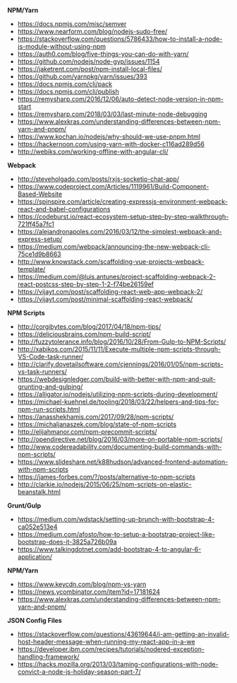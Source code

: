**NPM/Yarn**
* https://docs.npmjs.com/misc/semver
* https://www.nearform.com/blog/nodejs-sudo-free/
* https://stackoverflow.com/questions/5786433/how-to-install-a-node-js-module-without-using-npm
* https://auth0.com/blog/five-things-you-can-do-with-yarn/
* https://github.com/nodejs/node-gyp/issues/1154
* https://jaketrent.com/post/npm-install-local-files/
* https://github.com/yarnpkg/yarn/issues/393
* https://docs.npmjs.com/cli/pack
* https://docs.npmjs.com/cli/publish
* https://remysharp.com/2016/12/06/auto-detect-node-version-in-npm-start
* https://remysharp.com/2018/03/03/last-minute-node-debugging
* https://www.alexkras.com/understanding-differences-between-npm-yarn-and-pnpm/
* https://www.kochan.io/nodejs/why-should-we-use-pnpm.html
* https://hackernoon.com/using-yarn-with-docker-c116ad289d56
* http://webiks.com/working-offline-with-angular-cli/

**Webpack**

* http://steveholgado.com/posts/rxjs-socketio-chat-app/
* https://www.codeproject.com/Articles/1119961/Build-Component-Based-Website
* https://spinspire.com/article/creating-expressjs-environment-webpack-react-and-babel-configurations
* https://codeburst.io/react-ecosystem-setup-step-by-step-walkthrough-721ff45a7fc1
* https://alejandronapoles.com/2016/03/12/the-simplest-webpack-and-express-setup/
* https://medium.com/webpack/announcing-the-new-webpack-cli-75ce1d9b8663
* http://www.knowstack.com/scaffolding-vue-projects-webpack-template/
* https://medium.com/@luis.antunes/project-scaffolding-webpack-2-react-postcss-step-by-step-1-2-f74be26159ef
* https://vijayt.com/post/scaffolding-react-web-app-webpack-2/
* https://vijayt.com/post/minimal-scaffolding-react-webpack/

**NPM Scripts**

* http://corgibytes.com/blog/2017/04/18/npm-tips/
* https://deliciousbrains.com/npm-build-script/
* http://fuzzytolerance.info/blog/2016/10/28/From-Gulp-to-NPM-Scripts/
* http://xabikos.com/2015/11/11/Execute-multiple-npm-scripts-through-VS-Code-task-runner/
* http://clarify.dovetailsoftware.com/cjennings/2016/01/05/npm-scripts-vs-task-runners/
* https://webdesignledger.com/build-with-better-with-npm-and-quit-grunting-and-gulping/
* https://alligator.io/nodejs/utilizing-npm-scripts-during-development/
* https://michael-kuehnel.de/tooling/2018/03/22/helpers-and-tips-for-npm-run-scripts.html
* https://anasshekhamis.com/2017/09/28/npm-scripts/
* https://michaljanaszek.com/blog/state-of-npm-scripts
* http://elijahmanor.com/npm-precommit-scripts/
* http://opendirective.net/blog/2016/03/more-on-portable-npm-scripts/
* http://www.codereadability.com/documenting-build-commands-with-npm-scripts/
* https://www.slideshare.net/k88hudson/advanced-frontend-automation-with-npm-scripts
* https://james-forbes.com/?/posts/alternative-to-npm-scripts
* http://clarkie.io/nodejs/2015/06/25/npm-scripts-on-elastic-beanstalk.html

**Grunt/Gulp**
* https://medium.com/wdstack/setting-up-brunch-with-bootstrap-4-ca052e513e4
* https://medium.com/afosto/how-to-setup-a-bootstrap-project-like-bootstrap-does-it-3825a726b09a
* https://www.talkingdotnet.com/add-bootstrap-4-to-angular-6-application/


**NPM/Yarn**
* https://www.keycdn.com/blog/npm-vs-yarn
* https://news.ycombinator.com/item?id=17181624
* https://www.alexkras.com/understanding-differences-between-npm-yarn-and-pnpm/

**JSON Config Files**
* https://stackoverflow.com/questions/43619644/i-am-getting-an-invalid-host-header-message-when-running-my-react-app-in-a-we
* https://developer.ibm.com/recipes/tutorials/nodered-exception-handling-framework/
* https://hacks.mozilla.org/2013/03/taming-configurations-with-node-convict-a-node-js-holiday-season-part-7/